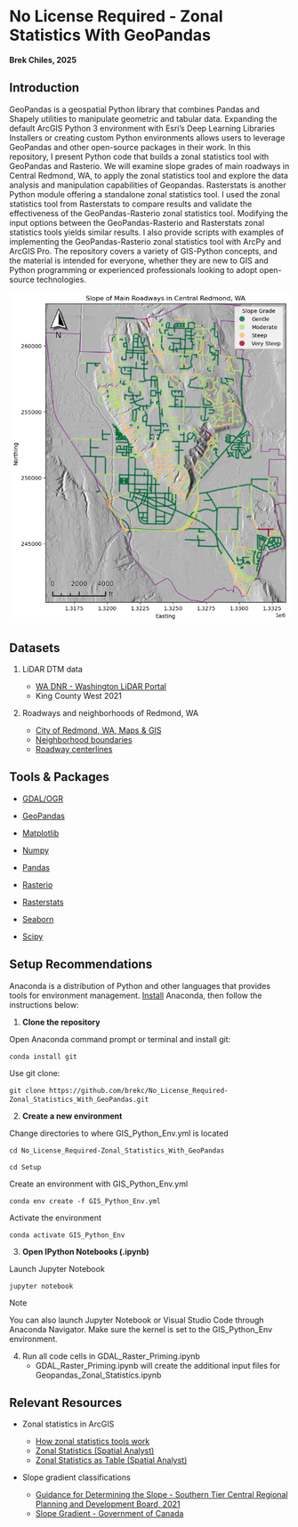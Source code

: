 
# No License Required - Zonal Statistics With GeoPandas 

**Brek Chiles, 2025**

## Introduction

  GeoPandas is a geospatial Python library that combines Pandas and Shapely utilities to manipulate geometric and tabular data. Expanding the default ArcGIS Python 3 environment with Esri’s Deep Learning Libraries Installers or creating custom Python environments allows users to leverage GeoPandas and other open-source packages in their work. In this repository, I present Python code that builds a zonal statistics tool with GeoPandas and Rasterio. We will examine slope grades of main roadways in Central Redmond, WA, to apply the zonal statistics tool and explore the data analysis and manipulation capabilities of Geopandas. Rasterstats is another Python module offering a standalone zonal statistics tool. I used the zonal statistics tool from Rasterstats to compare results and validate the effectiveness of the GeoPandas-Rasterio zonal statistics tool. Modifying the input options between the GeoPandas-Rasterio and Rasterstats zonal statistics tools yields similar results. I also provide scripts with examples of implementing the GeoPandas-Rasterio zonal statistics tool with ArcPy and ArcGIS Pro. The repository covers a variety of GIS-Python concepts, and the material is intended for everyone, whether they are new to GIS and Python programming or experienced professionals looking to adopt open-source technologies.

  ![](/Slope_Grade_Map.png)
  
## Datasets

1. LiDAR DTM data
   - [WA DNR - Washington LiDAR Portal](https://lidarportal.dnr.wa.gov/)
   - King County West 2021
      
2. Roadways and neighborhoods of Redmond, WA
   - [City of Redmond, WA, Maps & GIS](https://www.redmond.gov/416/Maps-GIS)
   - [Neighborhood boundaries](https://www.redmond.gov/DocumentCenter/View/40/Neighborhoods-ZIP)
   - [Roadway centerlines](https://www.redmond.gov/DocumentCenter/View/31/Street-Centerline-ZIP)
   

## Tools & Packages
* [GDAL/OGR](https://gdal.org/)
  
* [GeoPandas](https://geopandas.org/)
  
* [Matplotlib](https://matplotlib.org/)
  
* [Numpy](https://numpy.org/)
  
* [Pandas](https://pandas.pydata.org/)
  
* [Rasterio](https://rasterio.readthedocs.io/)
  
* [Rasterstats](https://pythonhosted.org/rasterstats/)
  
* [Seaborn](https://seaborn.pydata.org/)
  
* [Scipy](https://scipy.org/)

## Setup Recommendations

Anaconda is a distribution of Python and other languages that provides tools for environment management. [Install](https://www.anaconda.com/) Anaconda, then follow the instructions below:

1. **Clone the repository**

Open Anaconda command prompt or terminal and install git:

```
conda install git
```

Use git clone:

```
git clone https://github.com/brekc/No_License_Required-Zonal_Statistics_With_GeoPandas.git
```

2. **Create a new environment**

Change directories to where GIS_Python_Env.yml is located

```
cd No_License_Required-Zonal_Statistics_With_GeoPandas
```

```
cd Setup
```

Create an environment with GIS_Python_Env.yml

```
conda env create -f GIS_Python_Env.yml
```

Activate the environment

```
conda activate GIS_Python_Env
```

3. **Open IPython Notebooks (.ipynb)**

Launch Jupyter Notebook

```
jupyter notebook
```

> [!NOTE]
> You can also launch Jupyter Notebook or Visual Studio Code through Anaconda Navigator. Make sure the kernel is set to the GIS_Python_Env environment.

4. Run all code cells in GDAL_Raster_Priming.ipynb
   - GDAL_Raster_Priming.ipynb will create the additional input files for Geopandas_Zonal_Statistics.ipynb

## Relevant Resources
* Zonal statistics in ArcGIS
   - [How zonal statistics tools work](https://pro.arcgis.com/en/pro-app/latest/tool-reference/spatial-analyst/how-zonal-statistics-works.htm)
   - [Zonal Statistics (Spatial Analyst)](https://pro.arcgis.com/en/pro-app/latest/tool-reference/spatial-analyst/zonal-statistics.htm)
   - [Zonal Statistics as Table (Spatial Analyst)](https://pro.arcgis.com/en/pro-app/latest/tool-reference/spatial-analyst/zonal-statistics-as-table.htm)
     
* Slope gradient classifications
   - [Guidance for Determining the Slope - Southern Tier Central Regional Planning and Development Board, 2021](https://www.stcplanning.org/wp-content/uploads/2021/07/DeterminingSlope.pdf)
   - [Slope Gradient - Government of Canada](https://sis.agr.gc.ca/cansis/nsdb/slc/v3.2/cmp/slope.html)

